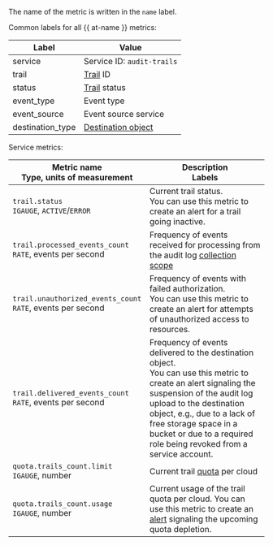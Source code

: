 The name of the metric is written in the `name` label.

Common labels for all {{ at-name }} metrics:

| Label | Value |
| --- | --- |
| service | Service ID: `audit-trails` |
| trail | [Trail](../../../audit-trails/concepts/trail.md) ID |
| status | [Trail](../../../audit-trails/concepts/trail.md#status) status |
| event_type | Event type |
| event_source | Event source service |
| destination_type | [Destination object](../../../audit-trails/concepts/trail.md#target) |

Service metrics:

| Metric name<br>Type, units of measurement | Description<br>Labels |
| --- | --- |
| `trail.status`<br>`IGAUGE`, `ACTIVE`/`ERROR` | Current trail status.<br>You can use this metric to create an alert for a trail going inactive. |
| `trail.processed_events_count`<br>`RATE`, events per second | Frequency of events received for processing from the audit log [collection scope](../../../audit-trails/concepts/trail.md#collecting-area) |
| `trail.unauthorized_events_count`<br>`RATE`, events per second | Frequency of events with failed authorization.<br>You can use this metric to create an alert for attempts of unauthorized access to resources. |
| `trail.delivered_events_count`<br>`RATE`, events per second | Frequency of events delivered to the destination object.<br>You can use this metric to create an alert signaling the suspension of the audit log upload to the destination object, e.g., due to a lack of free storage space in a bucket or due to a required role being revoked from a service account. |
| `quota.trails_count.limit`<br>`IGAUGE`, number | Current trail [quota](../../../audit-trails/concepts/limits.md) per cloud |
| `quota.trails_count.usage`<br>`IGAUGE`, number | Current usage of the trail quota per cloud. You can use this metric to create an [alert](../../../monitoring/concepts/alerting.md) signaling the upcoming quota depletion. |